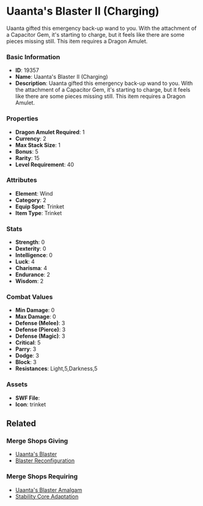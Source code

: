 # Uaanta's Blaster II (Charging)

Uaanta gifted this emergency back-up wand to you. With the attachment of a Capacitor Gem, it's starting to charge, but it feels like there are some pieces missing still. This item requires a Dragon Amulet.

### Basic Information

- **ID**: 19357
- **Name**: Uaanta&#039;s Blaster II (Charging)
- **Description**: Uaanta gifted this emergency back-up wand to you. With the attachment of a Capacitor Gem, it&#039;s starting to charge, but it feels like there are some pieces missing still. This item requires a Dragon Amulet.

### Properties

- **Dragon Amulet Required**: 1
- **Currency**: 2
- **Max Stack Size**: 1
- **Bonus**: 5
- **Rarity**: 15
- **Level Requirement**: 40

### Attributes

- **Element**: Wind
- **Category**: 2
- **Equip Spot**: Trinket
- **Item Type**: Trinket

### Stats

- **Strength**: 0
- **Dexterity**: 0
- **Intelligence**: 0
- **Luck**: 4
- **Charisma**: 4
- **Endurance**: 2
- **Wisdom**: 2

### Combat Values

- **Min Damage**: 0
- **Max Damage**: 0
- **Defense (Melee)**: 3
- **Defense (Pierce)**: 3
- **Defense (Magic)**: 3
- **Critical**: 5
- **Parry**: 3
- **Dodge**: 3
- **Block**: 3
- **Resistances**: Light,5,Darkness,5

### Assets

- **SWF File**: 
- **Icon**: trinket

## Related

### Merge Shops Giving

- [Uaanta's Blaster](../merge-shops/315-uaanta-s-blaster.md)
- [Blaster Reconfiguration](../merge-shops/354-blaster-reconfiguration.md)

### Merge Shops Requiring

- [Uaanta's Blaster Amalgam](../merge-shops/343-uaanta-s-blaster-amalgam.md)
- [Stability Core Adaptation](../merge-shops/355-stability-core-adaptation.md)

